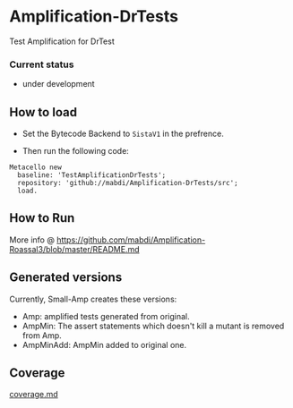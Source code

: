 # Amplification-DrTests

Test Amplification for DrTest

### Current status 

- under development

## How to load

- Set the Bytecode Backend to `SistaV1` in the prefrence.

- Then run the following code:

```smalltalk
Metacello new
  baseline: 'TestAmplificationDrTests';
  repository: 'github://mabdi/Amplification-DrTests/src';
  load.
```

## How to Run

More info @ https://github.com/mabdi/Amplification-Roassal3/blob/master/README.md

## Generated versions

Currently, Small-Amp creates these versions:

- Amp: amplified tests generated from original.
- AmpMin: The assert statements which doesn't kill a mutant is removed from Amp.
- AmpMinAdd: AmpMin added to original one.

## Coverage

[coverage.md](coverage.md)

